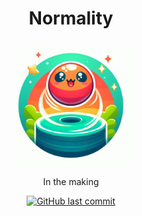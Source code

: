 <h1 align="center">Normality</h1>
<div align="center" id="logo">
    <img src="./images/logo.jpeg" width="200", height="200">
</div>

<p align="center">In the making</p>

<p align="center">
    <a href="https://github.com/menisadi/galton/pulse">
      <img alt="GitHub last commit" src="https://img.shields.io/github/last-commit/menisadi/galton">
    </a>
</p>
